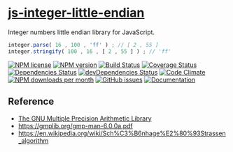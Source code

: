 [js-integer-little-endian](http://aureooms.github.io/js-integer-little-endian)
==

Integer numbers little endian library for JavaScript.

```js
integer.parse( 16 , 100 , 'ff' ) ; // [ 2 , 55 ]
integer.stringify( 100 , 16 , [ 2 , 55 ] ) ; // 'ff'
```

[![NPM license](http://img.shields.io/npm/l/aureooms-js-integer-little-endian.svg?style=flat)](https://raw.githubusercontent.com/aureooms/js-integer-little-endian/master/LICENSE)
[![NPM version](http://img.shields.io/npm/v/aureooms-js-integer-little-endian.svg?style=flat)](https://www.npmjs.org/package/aureooms-js-integer-little-endian)
[![Build Status](http://img.shields.io/travis/aureooms/js-integer-little-endian.svg?style=flat)](https://travis-ci.org/aureooms/js-integer-little-endian)
[![Coverage Status](http://img.shields.io/coveralls/aureooms/js-integer-little-endian.svg?style=flat)](https://coveralls.io/r/aureooms/js-integer-little-endian)
[![Dependencies Status](http://img.shields.io/david/aureooms/js-integer-little-endian.svg?style=flat)](https://david-dm.org/aureooms/js-integer-little-endian#info=dependencies)
[![devDependencies Status](http://img.shields.io/david/dev/aureooms/js-integer-little-endian.svg?style=flat)](https://david-dm.org/aureooms/js-integer-little-endian#info=devDependencies)
[![Code Climate](http://img.shields.io/codeclimate/github/aureooms/js-integer-little-endian.svg?style=flat)](https://codeclimate.com/github/aureooms/js-integer-little-endian)
[![NPM downloads per month](http://img.shields.io/npm/dm/aureooms-js-integer-little-endian.svg?style=flat)](https://www.npmjs.org/package/aureooms-js-integer-little-endian)
[![GitHub issues](http://img.shields.io/github/issues/aureooms/js-integer-little-endian.svg?style=flat)](https://github.com/aureooms/js-integer-little-endian/issues)
[![Documentation](https://aureooms.github.io/js-integer-little-endian/badge.svg)](https://aureooms.github.io/js-integer-little-endian/source.html)


## Reference

 - [The GNU Multiple Precision Arithmetic Library](https://gmplib.org/)
 - https://gmplib.org/gmp-man-6.0.0a.pdf
 - https://en.wikipedia.org/wiki/Sch%C3%B6nhage%E2%80%93Strassen_algorithm
